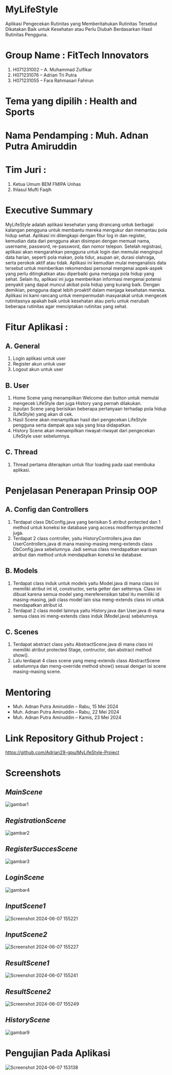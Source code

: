 # MyLifeStyle
Aplikasi Pengecekan Rutinitas yang Memberitahukan Rutinitas Tersebut Dikatakan Baik untuk Kesehatan atau Perlu Diubah Berdasarkan Hasil Rutinitas Pengguna.

# Group Name : FitTech Innovators
1.	H071231002 – A. Muhammad Zulfikar
2.	H071231076 – Adrian Tri Putra
3.	H071231055 – Fara Rahmasari Fahirun

# Tema yang dipilih : Health and Sports
# Nama Pendamping : Muh. Adnan Putra Amiruddin
# Tim Juri :
1.	Ketua Umum BEM FMIPA Unhas 
2.	Ihlasul Mufti Faqih

# Executive Summary
MyLifeStyle adalah aplikasi kesehatan yang dirancang untuk berbagai kalangan pengguna untuk membantu mereka mengukur dan memantau pola hidup sehat. 
Aplikasi ini dilengkapi dengan fitur log in dan register, kemudian data dari pengguna akan disimpan dengan memuat nama, username, password, re-password, dan nomor telepon. Setelah registrasi, aplikasi akan mengarahkan pengguna untuk login dan memulai menginput data harian, seperti pola makan, pola tidur, asupan air, durasi olahraga, serta perokok aktif atau tidak. Aplikasi ini kemudian mulai menganalisis data tersebut untuk memberikan rekomendasi personal mengenai aspek-aspek yang perlu ditingkatkan atau diperbaiki guna menjaga pola hidup yang sehat.
Selain itu, aplikasi ini juga memberikan informasi mengenai potensi penyakit yang dapat muncul akibat pola hidup yang kurang baik. Dengan demikian, pengguna dapat lebih proaktif dalam menjaga kesehatan mereka. Aplikasi ini kami rancang untuk mempermudah masyarakat untuk mengecek rutinitasnya apakah baik untuk kesehatan atau perlu untuk merubah beberapa rutinitas agar menciptakan rutinitas yang sehat.

# Fitur Aplikasi : 
## A.	General
1.	Login aplikasi untuk user
2.	Register akun untuk user
3.	Logout akun untuk user
## B.	User
1.	Home Scene yang menampilkan Welcome dan button untuk memulai mengecek LifeStyle dan juga History yang pernah dilakukan.
2.	Inputan Scene yang berisikan beberapa pertanyaan terhadap pola hidup (LifeStyle) yang akan di cek.
3.	Hasil Scene akan menampilkan hasil dari pengecekan LifeStyle pengguna serta dampak apa saja yang bisa didapatkan.
4.	History Scene akan menampilkan riwayat-riwayat dari pengecekan LifeStyle user sebelumnya.
## C.	Thread
1.	Thread pertama diterapkan untuk fitur loading pada saat membuka aplikasi.

# Penjelasan Penerapan Prinsip OOP
## A.	Config dan Controllers
1.	Terdapat class DbConfig.java yang berisikan 5 atribut protected dan 1 method untuk koneksi ke database yang access modifiernya protected juga.
2.	Terdapat 2 class controller, yaitu HistoryControllers.java dan UserControllers.java di mana masing-masing meng-extends class DbConfig.java sebelumnya. Jadi semua class mendapatkan warisan atribut dan method untuk mendapatkan koneksi ke database.
## B.	Models
1.	Terdapat class induk untuk models yaitu Model.java di mana class ini memiliki atribut int id, constructor, serta getter dan setternya. Class ini dibuat karena semua model yang mereferensikan tabel itu memiliki id masing-masing, jadi class model lain sisa meng-extends class ini untuk mendapatkan atribut id.
2.	Terdapat 2 class model lainnya yaitu History.java dan User.java di mana semua class ini meng-extends class induk (Model.java) sebelumnya.
## C.	Scenes
1.	Terdapat abstract class yaitu AbstractScene.java di mana class ini memiliki atribut protected Stage, contructor, dan abstract method show().
2.	Lalu terdapat 4 class scene yang meng-extends class AbstractScene sebelumnya dan meng-override method show() sesuai dengan isi scene masing-masing scene.

# Mentoring
-	Muh. Adnan Putra Amiruddin – Rabu, 15 Mei 2024
-	Muh. Adnan Putra Amiruddin – Rabu, 22 Mei 2024
-	Muh. Adnan Putra Amiruddin – Kamis, 23 Mei 2024

# Link Repository Github Project : 
https://github.com/Adrian29-gpu/MyLifeStyle-Project

# Screenshots 
## _MainScene_
![gambar1](https://github.com/Adrian29-gpu/MyLifeStyle-Project/assets/143728754/ea406fe3-f7a6-444b-b114-7f638451fcec)
## _RegistrationScene_
![gambar2](https://github.com/Adrian29-gpu/MyLifeStyle-Project/assets/143728754/55fea030-1b50-4da9-9a2b-63034532f86f)
## _RegisterSuccesScene_
![gambar3](https://github.com/Adrian29-gpu/MyLifeStyle-Project/assets/143728754/2f7c6768-7e63-4a43-bb5c-d62f4d3bcee4)
## _LoginScene_
![gambar4](https://github.com/Adrian29-gpu/MyLifeStyle-Project/assets/143728754/ad263c54-ebea-4ba4-a189-a5a50328b2b2)
## _InputScene1_
![Screenshot 2024-06-07 155221](https://github.com/Adrian29-gpu/MyLifeStyle-Project/assets/143728754/6105c3ef-9ea8-4e23-bdec-e7d5e8ca9a3f)
## _InputScene2_
![Screenshot 2024-06-07 155227](https://github.com/Adrian29-gpu/MyLifeStyle-Project/assets/143728754/f2c22bda-5492-4c3d-a2d0-5cba076d3554)
## _ResultScene1_
![Screenshot 2024-06-07 155241](https://github.com/Adrian29-gpu/MyLifeStyle-Project/assets/143728754/616d4043-6948-44e4-891c-3dcb2cb429c0)
## _ResultScene2_
![Screenshot 2024-06-07 155249](https://github.com/Adrian29-gpu/MyLifeStyle-Project/assets/143728754/1513d3dd-a3fc-41d0-9d98-b0e8ad8742bf)
## _HistoryScene_
![gambar9](https://github.com/Adrian29-gpu/MyLifeStyle-Project/assets/143728754/663ed4db-48a7-46b6-bbd1-c40bd5094108)

# Pengujian Pada Aplikasi
![Screenshot 2024-06-07 153138](https://github.com/Adrian29-gpu/MyLifeStyle-Project/assets/143728754/9881931d-ed01-4dd3-ac0b-fec35c839b0a)
